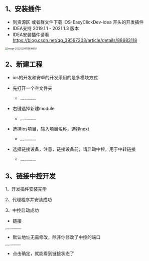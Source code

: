 ## 1、安装插件

- 到资源区 或者群文件下载 iOS-EasyClickDev-idea 开头的开发插件
- IDEA支持 2019.1.1 - 2021.1.3 版本
- IDEA安装插件请看 https://blog.csdn.net/qq_39597203/article/details/88683118

<img src="zh-cn/images/image-20220208113616602.png" alt="image-20220208113616602" style="zoom:50%;" />



## 2、新建工程

- ios的开发和安卓的开发采用的是多模块方式
- 先打开一个空文件夹
  - <img src="zh-cn/images/image-20220105095538754.png" alt="image-20220105095538754" style="zoom:25%;" />
- 右键选择新建module
  - <img src="zh-cn/images/image-20220105095622057.png" alt="image-20220105095622057" style="zoom:25%;" />



- 选择ios项目，输入项目名称，选择next
  - <img src="zh-cn/images/image-20220105095702169.png" alt="image-20220105095702169" style="zoom:25%;" />
- 选择链接设备，注意，链接设备前，请启动中控，用于中转链接
  - <img src="zh-cn/images/image-20220105095753431.png" alt="image-20220105095753431" style="zoom:25%;" />



## 3、链接中控开发

1、开发插件安装完毕

2、代理程序并安装成功

3、中控启动成功

- 链接

<img src="zh-cn/images/image-20220105095753431.png" alt="image-20220105095753431" style="zoom:25%;" />

- 默认地址无需修改，除非你修改了中控的端口

<img src="zh-cn/images/image-20220105101413477.png" alt="image-20220105101413477" style="zoom:25%;" />

- 点击确定，就能看到链接状态了